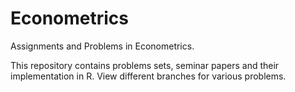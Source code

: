 # Econometrics
Assignments and Problems in Econometrics.

This repository contains problems sets, seminar papers and their implementation in R. View different branches for various problems.
